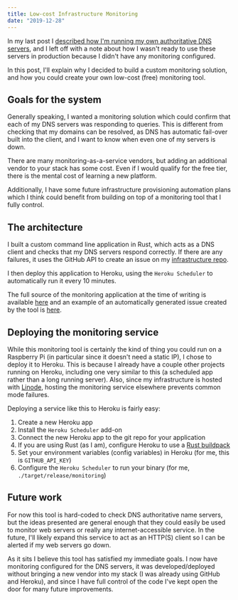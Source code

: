 ```yaml
---
title: Low-cost Infrastructure Monitoring
date: "2019-12-28"
---
```


In my last post I [described how I'm running my own authoritative DNS servers](/blog/run-your-own-dns-servers/), and I left off with a note about how I wasn't ready to use these servers in production because I didn't have any monitoring configured. 

In this post, I'll explain why I decided to build a custom monitoring solution, and how you could create your own low-cost (free) monitoring tool.

## Goals for the system

Generally speaking, I wanted a monitoring solution which could confirm that each of my DNS servers was responding to queries. This is different from checking that my domains can be resolved, as DNS has automatic fail-over built into the client, and I want to know when even one of my servers is down.

There are many monitoring-as-a-service vendors, but adding an additional vendor to your stack has some cost. Even if I would qualify for the free tier, there is the mental cost of learning a new platform.

Additionally, I have some future infrastructure provisioning automation plans which I think could benefit from building on top of a monitoring tool that I fully control.

## The architecture

I built a custom command line application in Rust, which acts as a DNS client and checks that my DNS servers respond correctly. If there are any failures, it uses the GitHub API to create an issue on my [infrastructure repo](https://github.com/JoshMcguigan/infra).

I then deploy this application to Heroku, using the `Heroku Scheduler` to automatically run it every 10 minutes.

The full source of the monitoring application at the time of writing is available [here](https://github.com/JoshMcguigan/infra-tools/blob/ed341b2abe0816089adceed92e8af3789a63fdcb/src/main.rs) and an example of an automatically generated issue created by the tool is [here](https://github.com/JoshMcguigan/infra/issues/4).

## Deploying the monitoring service

While this monitoring tool is certainly the kind of thing you could run on a Raspberry Pi (in particular since it doesn't need a static IP), I chose to deploy it to Heroku. This is because I already have a couple other projects running on Heroku, including one very similar to this (a scheduled app rather than a long running server). Also, since my infrastructure is hosted with [Linode](https://www.linode.com), hosting the monitoring service elsewhere prevents common mode failures.

Deploying a service like this to Heroku is fairly easy:

1. Create a new Heroku app
1. Install the `Heroku Scheduler` add-on
1. Connect the new Heroku app to the git repo for your application
1. If you are using Rust (as I am), configure Heroku to use a [Rust buildpack](https://github.com/emk/heroku-buildpack-rust.git)
1. Set your environment variables (config variables) in Heroku (for me, this is `GITHUB_API_KEY`)
1. Configure the `Heroku Scheduler` to run your binary (for me, `./target/release/monitoring`)

## Future work

For now this tool is hard-coded to check DNS authoritative name servers, but the ideas presented are general enough that they could easily be used to monitor web servers or really any internet-accessible service. In the future, I'll likely expand this service to act as an HTTP(S) client so I can be alerted if my web servers go down.

As it sits I believe this tool has satisfied my immediate goals. I now have monitoring configured for the DNS servers, it was developed/deployed without bringing a new vendor into my stack (I was already using GitHub and Heroku), and since I have full control of the code I've kept open the door for many future improvements.
